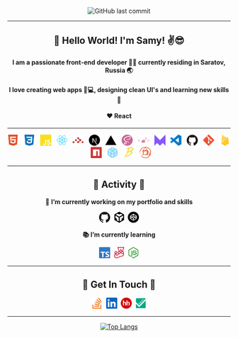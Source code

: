 <div align="center">

![GitHub last commit](https://img.shields.io/github/last-commit/SamyZog/SamyZog?label=Updated&style=for-the-badge)

<hr>

<h2 align="center">👋 Hello World! I'm Samy! ✌️😎</h2>

<h4 align="center">I am a passionate front-end developer 👨‍💻 currently residing in Saratov, Russia 🌏</h4>
<h4 align="center">I love creating web apps 📱💻, designing clean UI's and learning new skills 🤹</h4>
<h4 align="center">❤️ React</h4>

<hr>

<img src='svgs/html.svg' alt='html' title="html" height='25'>
&nbsp;
<img src='svgs/css.svg' alt='css' title="css" height='25'>
&nbsp;
<img src='svgs/js.svg' alt='javascript' title="javascript" height='25'>
&nbsp;
<img src='svgs/react.svg' alt='react' title="react" height='25'>
&nbsp;
<img src='svgs/router.svg' alt='react router' title="react router" height='25'>
&nbsp;
<img src='svgs/next.svg' alt='nextjs' title="nextjs" height='25'>
&nbsp;
<img src='svgs/vercel.svg' alt='vercel' title="vercel" height='25'>
&nbsp;
<img src='svgs/sass.svg' alt='sass' title="sass" height='25'>
&nbsp;
<img src='svgs/sc.svg' alt='styled-components' title="styled-components" height='25'>
&nbsp;
<img src='svgs/framermotion.svg' alt='framer-motion' title="framer-motion" height='25'>
&nbsp;
<img src='svgs/vsc.svg' alt='vscode' title="vscode" height='25'>
&nbsp;
<img src='svgs/github.svg' alt='github' title="github" height='25'>
&nbsp;
<img src='svgs/git.svg' alt='git' title="git" height='25'>
&nbsp;
<img src='svgs/firebase.svg' alt='firebase' title="firebase" height='25'>
&nbsp;
<img src='svgs/npm.svg' alt='npm' title="npm" height='25'>
&nbsp;
<img src='svgs/webpack.svg' alt='webpack' title="webpack" height='25'>
&nbsp;
<img src='svgs/babel.svg' alt='babel' title="babel" height='25'>
&nbsp;
<img src='svgs/postcss.svg' alt='postcss' title="postcss" height='25'>

<hr>

<h2 align="center">🚀 Activity 🚀</h2>

🔭 **I’m currently working on my portfolio and skills**

[<img src='svgs/github.svg' height="25" title="github/SamyZog"/>](https://github.com/SamyZog)&nbsp;&nbsp;[<img src='svgs/codesandbox.svg' height="25" title="codesandbox/SamyZog"/>](https://codesandbox.io/u/SamyZog)&nbsp;&nbsp;[<img src='svgs/codepen.svg' height="25" title="codepen/samyzog"/>](https://codepen.io/samyzog)

**📚 I’m currently learning**

[<img src='svgs/typescript.svg' alt="typescript" height="25" title="typescript"/>](https://www.typescriptlang.org/)&nbsp;&nbsp;[<img src='svgs/jest.svg' alt="jest" height="25" title="jest"/>](https://jestjs.io/)&nbsp;&nbsp;[<img src='svgs/node.svg' alt="nodejs" height="25" title="nodejs"/>](https://nodejs.org/en/)

<hr>

<h2>🤙 Get In Touch 🤙</h2>

[<img src='svgs/stackoverflow.svg' alt='stackoverflow/samz' title="stackoverflow" height='25'>](https://stackoverflow.com/users/13417861/samz)&nbsp;&nbsp;[<img src='svgs/linkedin.svg' alt='linkedin' title="linkedin/samyzogeyb" height='25'>](https://www.linkedin.com/in/samyzogeyb/)&nbsp;&nbsp;[<img src='svgs/hh.png' alt='hh' title="hh" height='25'>](https://stackoverflow.com/users/13417861/samz)&nbsp;&nbsp;[<img src='svgs/superjob.jpg' alt='superjob' title="superjob" height='25'>](https://stackoverflow.com/users/13417861/samz)

<hr>

[![Top Langs](https://github-readme-stats.vercel.app/api/top-langs/?username=SamyZog)](https://github.com/anuraghazra/github-readme-stats)

</div>
